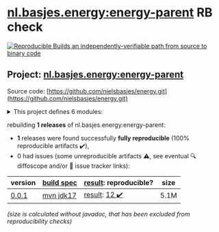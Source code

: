 [nl.basjes.energy:energy-parent](https://central.sonatype.com/artifact/nl.basjes.energy/energy-parent/versions) RB check
=======

[![Reproducible Builds](https://reproducible-builds.org/images/logos/rb.svg) an independently-verifiable path from source to binary code](https://reproducible-builds.org/)

## Project: [nl.basjes.energy:energy-parent](https://central.sonatype.com/artifact/nl.basjes.energy/energy-parent/versions)

Source code: [https://github.com/nielsbasjes/energy.git](https://github.com/nielsbasjes/energy.git)

<details><summary>This project defines 6 modules:</summary>

* [nl.basjes.energy.nifi:energy-nifi-parent](https://central.sonatype.com/artifact/nl.basjes.energy.nifi/energy-nifi-parent/0.0.1)
* [nl.basjes.energy.nifi:nifi-energy-nar](https://central.sonatype.com/artifact/nl.basjes.energy.nifi/nifi-energy-nar/0.0.1)
* [nl.basjes.energy.nifi:nifi-energy-processors](https://central.sonatype.com/artifact/nl.basjes.energy.nifi/nifi-energy-processors/0.0.1)
* [nl.basjes.energy:energy-parent](https://central.sonatype.com/artifact/nl.basjes.energy/energy-parent/0.0.1)
* [nl.basjes.energy:energy-udfs-parent](https://central.sonatype.com/artifact/nl.basjes.energy/energy-udfs-parent/0.0.1)
* [nl.basjes.energy:modbus-energy-parser](https://central.sonatype.com/artifact/nl.basjes.energy/modbus-energy-parser/0.0.1)
</details>

rebuilding **1 releases** of nl.basjes.energy:energy-parent:
- **1** releases were found successfully **fully reproducible** (100% reproducible artifacts :heavy_check_mark:),
- 0 had issues (some unreproducible artifacts :warning:, see eventual :mag: diffoscope and/or :memo: issue tracker links):

| version | [build spec](/BUILDSPEC.md) | [result](https://reproducible-builds.org/docs/jvm/): reproducible? | size |
| -- | --------- | ------ | -- |
| [0.0.1](https://central.sonatype.com/artifact/nl.basjes.energy/energy-parent/0.0.1/pom) | [mvn jdk17](energy-0.0.1.buildspec) | [result](energy-parent-0.0.1.buildinfo): [12 :heavy_check_mark: ](energy-parent-0.0.1.buildcompare) | 5.1M |

<i>(size is calculated without javadoc, that has been excluded from reproducibility checks)</i>
